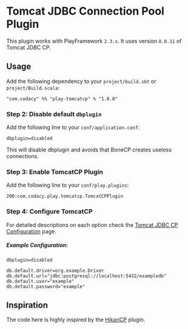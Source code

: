 # Tomcat JDBC Connection Pool Plugin

This plugin works with PlayFramework `2.3.x`. It uses version `8.0.11` of Tomcat JDBC CP.

## Usage

Add the following dependency to your `project/build.sbt` or `project/Build.scala`:

    "com.codacy" %% "play-tomcatcp" % "1.0.0"

### Step 2: Disable default `dbplugin`

Add the following line to your `conf/application.conf`:

    dbplugin=disabled

This will disable dbplugin and avoids that BoneCP creates useless connections.

### Step 3: Enable TomcatCP Plugin

Add the following line to your `conf/play.plugins`:

    200:com.codacy.play.tomcatcp.TomcatCPPlugin

### Step 4: Configure TomcatCP

For detailed descriptions on each option check the [Tomcat JDBC CP Configuration](https://tomcat.apache.org/tomcat-8.0-doc/jdbc-pool.html#Attributes) page.

##### Example Configuration:

```
dbplugin=disabled

db.default.driver=org.example.Driver
db.default.url="jdbc:postgresql://localhost:5432/exampledb"
db.default.user="example"
db.default.password="example"
```

## Inspiration

The code here is highly inspired by the [HikariCP](http://edulify.github.io/play-hikaricp.edulify.com/) plugin.
